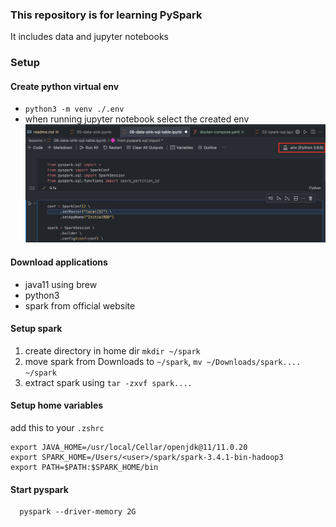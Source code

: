 ### This repository is for learning PySpark

It includes data and jupyter notebooks

### Setup

#### Create python virtual env

- `python3 -m venv ./.env`
- when running jupyter notebook select the created env![Alt text](image.png)

#### Download applications

- java11 using brew
- python3
- spark from official website

#### Setup spark

1. create directory in home dir `mkdir ~/spark`
2. move spark from Downloads to `~/spark`, `mv ~/Downloads/spark.... ~/spark`
3. extract spark using `tar -zxvf spark....`

#### Setup home variables

add this to your `.zshrc`

```
export JAVA_HOME=/usr/local/Cellar/openjdk@11/11.0.20
export SPARK_HOME=/Users/<user>/spark/spark-3.4.1-bin-hadoop3
export PATH=$PATH:$SPARK_HOME/bin
```

#### Start pyspark

```
  pyspark --driver-memory 2G
```
